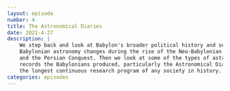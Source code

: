 ```yaml
---
layout: episode
number: 4
title: The Astronomical Diaries
date: 2021-4-27
description: |
    We step back and look at Babylon's broader political history and see how
    Babylonian astronomy changes during the rise of the Neo-Babylonian Empire
    and the Persian Conquest. Then we look at some of the types of astronomical
    records the Babylonians produced, particularly the Astronomical Diaries,
    the longest continuous research program of any society in history.
categories: episodes
---
```

